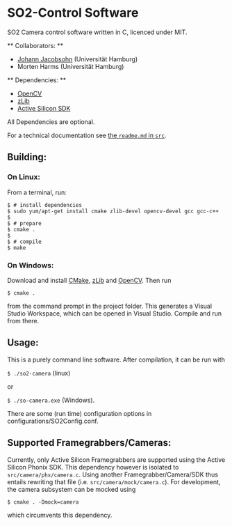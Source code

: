 SO2-Control Software
====================

SO2 Camera control software written in C, licenced under MIT.

** Collaborators: **

- [Johann Jacobsohn][jj] (Universität Hamburg)
- Morten Harms (Universität Hamburg)

** Dependencies: **

- [OpenCV][opencv]
- [zLib][zlib]
- [Active Silicon SDK](phx)

All Dependencies are optional.

For a technical documentation see [the `readme.md` in `src`](src/readme.md).


Building:
---------

### On Linux:

From a terminal, run:

````
$ # install dependencies
$ sudo yum/apt-get install cmake zlib-devel opencv-devel gcc gcc-c++
$
$ # prepare
$ cmake .
$
$ # compile
$ make
````

### On Windows:

Download and install [CMake][cmake], [zLib][zlib] and [OpenCV][opencv]. Then run

```
$ cmake .
```

from the command prompt in the project folder. This generates a Visual Studio Workspace,
which can be opened in Visual Studio. Compile and run from there.


Usage:
----

This is a purely command line software. After compilation, it can be run with

`$ ./so2-camera` (linux)

or

`$ ./so-camera.exe` (Windows).

There are some (run time) configuration options in
configurations/SO2Config.conf.



Supported Framegrabbers/Cameras:
----------------------------------

Currently, only Active Silicon Framegrabbers are supported using the Active
Silicon Phonix SDK. This dependency however is isolated to
`src/camera/phx/camera.c`. Using another Framegrabber/Camera/SDK
thus entails rewriting that file (i.e. `src/camera/mock/camera.c`).
For development, the camera subsystem can be mocked using

```
$ cmake . -Dmock=camera
```

which circumvents this dependency.

[jj]: johann.jacobsohn@uni-hamburg.de
[opencv]: http://opencv.org/
[zlib]: http://www.zlib.net/
[phx]: http://www.activesilicon.com/products_sw.htm#phxsdk
[cmake]: http://www.cmake.org/
